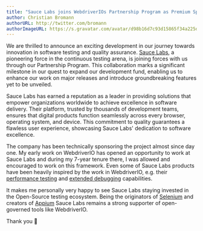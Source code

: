 ```yaml
---
title: "Sauce Labs joins WebdriverIOs Partnership Program as Premium Sponsor"
author: Christian Bromann
authorURL: http://twitter.com/bromann
authorImageURL: https://s.gravatar.com/avatar/d98b16d7c93d15865f34a225dd4b1254?s=80
---
```


We are thrilled to announce an exciting development in our journey towards innovation in software testing and quality assurance. [Sauce Labs](https://saucelabs.com/), a pioneering force in the continuous testing arena, is joining forces with us through our Partnership Program. This collaboration marks a significant milestone in our quest to expand our development fund, enabling us to enhance our work on major releases and introduce groundbreaking features yet to be unveiled.

<!-- truncate -->

<p align="center">
    <ImageSwitcher
        lightImageSrc="/img/blog/wdio-plus-sl-black.png"
        darkImageSrc="/img/blog/wdio-plus-sl-white.png"
        alt="WebdriverIO partners with Sauce Labs"
    />
</p>

Sauce Labs has earned a reputation as a leader in providing solutions that empower organizations worldwide to achieve excellence in software delivery. Their platform, trusted by thousands of development teams, ensures that digital products function seamlessly across every browser, operating system, and device. This commitment to quality guarantees a flawless user experience, showcasing Sauce Labs' dedication to software excellence.

The company has been technically sponsoring the project almost since day one. My early work on WebdriverIO has opened an opportunity to work at Sauce Labs and during my 7-year tenure there, I was allowed and encouraged to work on this framework. Even some of Sauce Labs products have been heavily inspired by the work in WebdriverIO, e.g. their [performance testing](https://www.youtube.com/watch?v=rP-j9uPPbt8) and [extended debugging](https://www.youtube.com/watch?v=pkWv-JIf4eo) capabilities.

It makes me personally very happy to see Sauce Labs staying invested in the Open-Source testing ecosystem. Being the originators of [Selenium](https://www.selenium.dev/) and creators of [Appium](https://appium.io) Sauce Labs remains a strong supporter of open-governed tools like WebdriverIO.

Thank you 🙏
